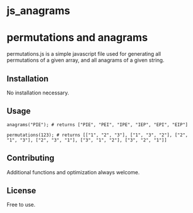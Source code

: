 # js_anagrams

# permutations and anagrams

permutations.js is a simple javascript file used for generating all permutations of a given array, and all anagrams of a given string.

## Installation

No installation necessary.

## Usage

```
anagrams("PIE"); # returns ["PIE", "PEI", "IPE", "IEP", "EPI", "EIP"]

permutations(123); # returns [["1", "2", "3"], ["1", "3", "2"], ["2", "1", "3"], ["2", "3", "1"], ["3", "1", "2"], ["3", "2", "1"]]
```

## Contributing

Additional functions and optimization always welcome.

## License

Free to use.
